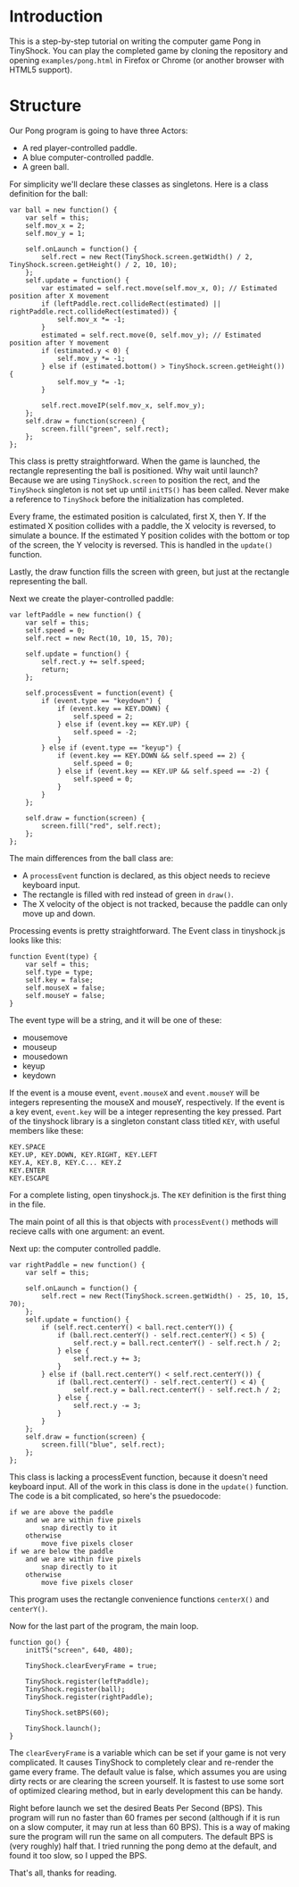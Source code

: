 # Introduction #

This is a step-by-step tutorial on writing the computer game Pong in TinyShock. You can play the completed game by cloning the repository and opening `examples/pong.html` in Firefox or Chrome (or another browser with HTML5 support).

# Structure #

Our Pong program is going to have three Actors:
  * A red player-controlled paddle.
  * A blue computer-controlled paddle.
  * A green ball.

For simplicity we'll declare these classes as singletons. Here is a class definition for the ball:
```
var ball = new function() {
	var self = this;
	self.mov_x = 2;
	self.mov_y = 1;

	self.onLaunch = function() {
		self.rect = new Rect(TinyShock.screen.getWidth() / 2, TinyShock.screen.getHeight() / 2, 10, 10);
	};
	self.update = function() {
		var estimated = self.rect.move(self.mov_x, 0); // Estimated position after X movement
		if (leftPaddle.rect.collideRect(estimated) || rightPaddle.rect.collideRect(estimated)) {
			self.mov_x *= -1;
		}
		estimated = self.rect.move(0, self.mov_y); // Estimated position after Y movement
		if (estimated.y < 0) {
			self.mov_y *= -1;
		} else if (estimated.bottom() > TinyShock.screen.getHeight()) {
			self.mov_y *= -1;
		}

		self.rect.moveIP(self.mov_x, self.mov_y);
	};
	self.draw = function(screen) {
		screen.fill("green", self.rect);
	};
};
```
This class is pretty straightforward. When the game is launched, the rectangle representing the ball is positioned. Why wait until launch? Because we are using `TinyShock.screen` to position the rect, and the `TinyShock` singleton is not set up until `initTS()` has been called. Never make a reference to `TinyShock` before the initialization has completed.

Every frame, the estimated position is calculated, first X, then Y. If the estimated X position collides with a paddle, the X velocity is reversed, to simulate a bounce. If the estimated Y position colides with the bottom or top of the screen, the Y velocity is reversed. This is handled in the `update()` function.

Lastly, the draw function fills the screen with green, but just at the rectangle representing the ball.

Next we create the player-controlled paddle:
```
var leftPaddle = new function() {
	var self = this;
	self.speed = 0;
	self.rect = new Rect(10, 10, 15, 70);

	self.update = function() {
		self.rect.y += self.speed;
		return;
	};

	self.processEvent = function(event) {
		if (event.type == "keydown") {
			if (event.key == KEY.DOWN) {
				self.speed = 2;
			} else if (event.key == KEY.UP) {
				self.speed = -2;
			}
		} else if (event.type == "keyup") {
			if (event.key == KEY.DOWN && self.speed == 2) {
				self.speed = 0;
			} else if (event.key == KEY.UP && self.speed == -2) {
				self.speed = 0;
			}
		}
	};

	self.draw = function(screen) {
		screen.fill("red", self.rect);
	};
};
```
The main differences from the ball class are:
  * A `processEvent` function is declared, as this object needs to recieve keyboard input.
  * The rectangle is filled with red instead of green in `draw()`.
  * The X velocity of the object is not tracked, because the paddle can only move up and down.

Processing events is pretty straightforward. The Event class in tinyshock.js looks like this:
```
function Event(type) {
	var self = this;
	self.type = type;
	self.key = false;
	self.mouseX = false;
	self.mouseY = false;
}
```
The event type will be a string, and it will be one of these:
  * mousemove
  * mouseup
  * mousedown
  * keyup
  * keydown

If the event is a mouse event, `event.mouseX` and `event.mouseY` will be integers representing the mouseX and mouseY, respectively. If the event is a key event, `event.key` will be a integer representing the key pressed. Part of the tinyshock library is a singleton constant class titled `KEY`, with useful members like these:
```
KEY.SPACE
KEY.UP, KEY.DOWN, KEY.RIGHT, KEY.LEFT
KEY.A, KEY.B, KEY.C... KEY.Z
KEY.ENTER
KEY.ESCAPE
```
For a complete listing, open tinyshock.js. The `KEY` definition is the first thing in the file.

The main point of all this is that objects with `processEvent()` methods will recieve calls with one argument: an event.

Next up: the computer controlled paddle.
```
var rightPaddle = new function() {
	var self = this;

	self.onLaunch = function() {
		self.rect = new Rect(TinyShock.screen.getWidth() - 25, 10, 15, 70);
	};
	self.update = function() {
		if (self.rect.centerY() < ball.rect.centerY()) {
			if (ball.rect.centerY() - self.rect.centerY() < 5) {
				self.rect.y = ball.rect.centerY() - self.rect.h / 2;
			} else {
				self.rect.y += 3;
			}
		} else if (ball.rect.centerY() < self.rect.centerY()) {
			if (ball.rect.centerY() - self.rect.centerY() < 4) {
				self.rect.y = ball.rect.centerY() - self.rect.h / 2;
			} else {
				self.rect.y -= 3;
			}
		}
	};
	self.draw = function(screen) {
		screen.fill("blue", self.rect);
	};
};
```
This class is lacking a processEvent function, because it doesn't need keyboard input. All of the work in this class is done in the `update()` function. The code is a bit complicated, so here's the psuedocode:
```
if we are above the paddle
	and we are within five pixels
		snap directly to it
	otherwise
		move five pixels closer
if we are below the paddle
	and we are within five pixels
		snap directly to it
	otherwise
		move five pixels closer
```

This program uses the rectangle convenience functions `centerX()` and `centerY()`.

Now for the last part of the program, the main loop.
```
function go() {
	initTS("screen", 640, 480);

	TinyShock.clearEveryFrame = true;

	TinyShock.register(leftPaddle);
	TinyShock.register(ball);
	TinyShock.register(rightPaddle);

	TinyShock.setBPS(60);

	TinyShock.launch();
}
```

The `clearEveryFrame` is a variable which can be set if your game is not very complicated. It causes TinyShock to completely clear and re-render the game every frame. The default value is false, which assumes you are using dirty rects or are clearing the screen yourself. It is fastest to use some sort of optimized clearing method, but in early development this can be handy.

Right before launch we set the desired Beats Per Second (BPS). This program will run no faster than 60 frames per second (although if it is run on a slow computer, it may run at less than 60 BPS). This is a way of making sure the program will run the same on all computers. The default BPS is (very roughly) half that. I tried running the pong demo at the default, and found it too slow, so I upped the BPS.

That's all, thanks for reading.

